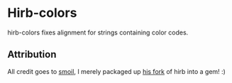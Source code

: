 # Hirb-colors

hirb-colors fixes alignment for strings containing color codes.

## Attribution

All credit goes to [smoil](https://github.com/smoil/), I merely packaged up [his
fork](https://github.com/smoil/hirb) of hirb into a gem! :)
